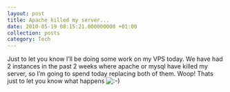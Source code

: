 ```yaml
---
layout: post
title: Apache killed my server...
date: 2010-05-19 08:15:21.000000000 +01:00
collection: posts
category: Tech
---
```


Just to let you know I’ll be doing some work on my VPS today. We have had 2 instances in the past 2 weeks where apache or mysql have killed my server, so I’m going to spend today replacing both of them. Woop! Thats just to let you know what happens ![:-)](http://www.10people.co.uk/wp-includes/images/smilies/icon_smile.gif)
